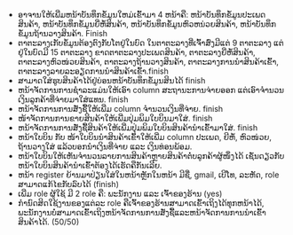 - ອາຈານໃຫ້ເພີ່ມຫນ້າບັນທຶກຂໍ້ມູນໃຫມ່ເຂົ້າມາ 4 ຫນ້າຄື: ຫນ້າບັນທຶກຂໍ້ມູນປະເພດສິນຄ້າ, ຫນ້າບັນທຶກຂໍ້ມູນຍີ່ຫໍ້ສິນຄ້າ, ຫນ້າບັນທຶກຂໍ້ມູນຫົວຫນ່ວຍສິນຄ້າ, ຫນ້າບັນທຶກຂໍ້ມູນຖ້ານວາງສິນຄ້າ. Finish
- ຕາຕະລາງເກັບຂໍ້ມູນຕ້ອງຕົງກັບໂຕຢູ່ໃນບົດ ໃນຕາຕະລາງທີ່ເຈົ້າສົ່ງມີແຕ່ 9 ຕາຕະລາງ ແຕ່ຢູ່ໃນບົດມີ 15 ຕາຕະລາງ ຂາດຕາຕະລາງປະເພດສິນຄ້າ, ຕາຕະລາງຍີ່ຫໍ້ສິນຄ້າ, ຕາຕະລາງຫົວໜ່ວຍສິນຄ້າ, ຕາຕະລາງຖ້ານວາງສິນຄ້າ, ຕາຕະລາງການນຳສິນຄ້າເຂົ້າ, ຕາຕະລາງລາຍລະອຽດການນຳສິນຄ້າເຂົ້າ.finish
- ສາມາດໃສ່ຮູບສິນຄ້າໄດ້ຢູ່ບ່ອນຫນ້າບັນທຶກຂໍ້ມູນສິນໄດ້ finish
- ຫນ້າຈັດການການຊຳລະແມ່ນໃຫ້ເອົາ column ສະຖານະການຈ່າຍອອກ ແຕ່ເອົາຈຳນວນເງິນລູກຄ້າທີ່ຈ່າຍມາໃສ່ແທນ. finish
- ຫນ້າຈັດການການສັ່ງຊື້ໃຫ້ເພີ່ມ column ຈຳນວນເງິນທີ່ຈ່າຍ. finish
- ໜ້າຈັດການການຂາຍສິນຄ້າໃຫ້ເພີ່ມປຸ່ມພິມໃບບິນມາໃສ່. finish
- ຫນ້າຈັດການການສັ່ງຊື້ສິນຄ້າໃຫ້ເພີ່ມປຸ່ມພິມໃບບິນສິນຄ້ານຳເຂົ້າມາໃສ່. finish
- ຫນ້າໃບບິນ ກັບ ໜ້າໃບບິນນຳສິນຄ້າເຂົ້າໃຫ້ເພີ່ມ column ປະເພດ, ຍີຫໍ້, ຫົວໜ່ວຍ, ຖ້ານວາງໃສ່ ແລ້ວບອກນຳເງິນທີ່ຈ່າຍ ແລະ ເງິນທ່ອນພ້ອມ. 
- ຫນ້າໃບບິນໃຫ້ເຫັນຈຳນວນລາຍການສິນຄ້າຫຼາຍສິນຄ້າຕໍ່ບລູກຄ້າຜູ້ໜຶ່ງໄດ້ ເຊັ່ນດຽວກັບຫນ້າໃບບິນສິນຄ້ານຳເຂົ້າຕ້ອງໄດ້ເຮັດຄືກັນເລີຍ.
- ຫນ້າ register ຍ້ານມາປ່ຽນໃສ່ໃນຫນ້າຫຼັກໃນຫນ້າ ມີຊື່, gmail, ເບີໂທ, ລະຫັດ, role ສາມາດແກ້ໄຂກັບລົບໄດ້ (finish)
- ເພີ່ມ role ຜູ້ໃຊ້ ມີ 2 role ຄື: ພະນັກງານ ແລະ ເຈົ້າຂອງຮ້ານ (yes)
- ກຳນົດສິດໃຊ້ງານຂອງແຕ່ລະ role ຄືເຈົ້າຂອງຮ້ານສາມາດເຂົ້າເຖິງໄດ້ທຸກຫນ້າໄດ້, ພະນັກງານບໍ່ສາມາດເຂົ້າເຖິງຫນ້າຈັດການການສັ່ງຊື້ແລະຫນ້າຈັດການການນຳເຂົ້າສິນຄ້າໄດ້. (50/50)